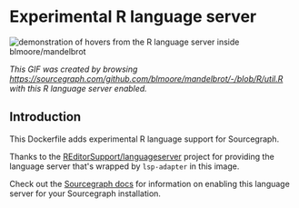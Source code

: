 # Experimental R language server

![demonstration of hovers from the R language server inside blmoore/mandelbrot](https://cl.ly/2G2k1G0V3P3C/r.gif)

*This GIF was created by browsing https://sourcegraph.com/github.com/blmoore/mandelbrot/-/blob/R/util.R with this R language server enabled.*

## Introduction

This Dockerfile adds experimental R language support for Sourcegraph.

Thanks to the [REditorSupport/languageserver](https://github.com/REditorSupport/languageserver) project for providing the language server that's wrapped by `lsp-adapter` in this image.

Check out the [Sourcegraph docs](http://about.sourcegraph.com/docs/code-intelligence/experimental-language-servers) for information on enabling this language server for your Sourcegraph installation.
